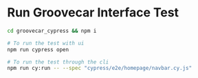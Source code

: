 # Run Groovecar Interface Test

```bash
cd groovecar_cypress && npm i
```

```bash
# To run the test with ui
npm run cypress open
```

```bash
# To run the test through the cli
npm run cy:run -- --spec "cypress/e2e/homepage/navbar.cy.js"
```
